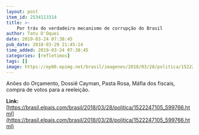 ```yaml
---
layout: post
item_id: 2534113314
title: >-
    Por trás do verdadeiro mecanismo de corrupção do Brasil
author: Tatu D'Oquei
date: 2019-03-24 07:38:45
pub_date: 2018-03-29 21:45:14
time_added: 2019-03-24 07:38:45
categories: [refletimos]
tags: []
image: https://ep00.epimg.net/brasil/imagenes/2018/03/28/politica/1522247105_599766_1522280497_rrss_normal.jpg
---
```


Anões do Orçamento, Dossiê Cayman, Pasta Rosa, Máfia dos fiscais, compra de votos para a reeleição.

**Link:** [https://brasil.elpais.com/brasil/2018/03/28/politica/1522247105_599766.html](https://brasil.elpais.com/brasil/2018/03/28/politica/1522247105_599766.html)

